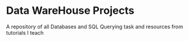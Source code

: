 # Data WareHouse Projects
A repository of all Databases and SQL Querying task and resources from tutorials I teach

